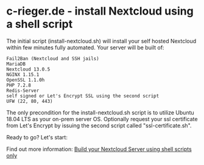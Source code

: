 # c-rieger.de - install Nextcloud using a shell script
The initial script (install-nextcloud.sh) will install your self hosted Nextcloud within few minutes fully automated. Your server will be built of:

    Fail2Ban (Nextcloud and SSH jails)
    MariaDB
    Nextcloud 13.0.5
    NGINX 1.15.1
    OpenSSL 1.1.0h
    PHP 7.2.8
    Redis-Server
    self signed or Let's Encrypt SSL using the second script
    UFW (22, 80, 443)

The only precondition for the install-nextcloud.sh script is to utilize Ubuntu 18.04 LTS as your on-prem server OS. Optionally request your ssl certificate from Let's Encrypt by issuing the second script called "ssl-certificate.sh".

Ready to go? Let's start:

Find out more information: <a href="https://www.c-rieger.de/spawn-your-nextcloud-server-using-one-shell-script/" target='_blank'>Build your Nextcloud Server using shell scripts only</a>

